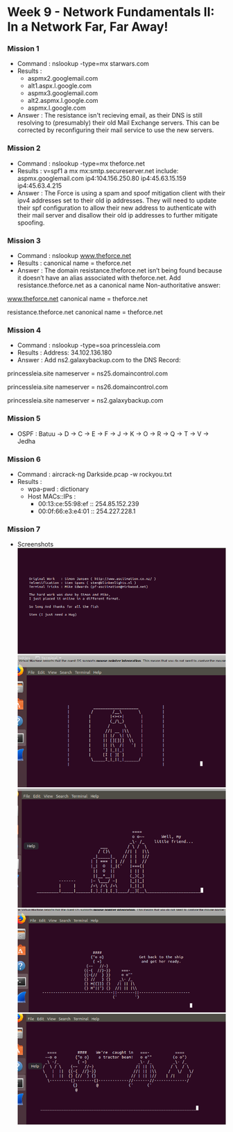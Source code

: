 # Week 9 - Network Fundamentals II: In a Network Far, Far Away! 


### Mission 1
- Command : nslookup -type=mx starwars.com
- Results :
  - aspmx2.googlemail.com
  - alt1.aspx.l.google.com
  - aspmx3.googlemail.com
  - alt2.aspmx.l.google.com
  - aspmx.l.google.com 
- Answer : The resistance isn't recieving email, as their DNS is still resolving to (presumably) their old Mail Exchange servers.  This can be corrected by reconfiguring their mail service to use the new servers.
          
### Mission 2
- Command : nslookup -type=mx theforce.net
- Results : v=spf1 a mx mx:smtp.secureserver.net include: aspmx.googlemail.com ip4:104.156.250.80 ip4:45.63.15.159 ip4:45.63.4.215
- Answer : The Force is using a spam and spoof mitigation client with their ipv4 addresses set to their old ip addresses.  They will need to update their spf configuration to allow their new address to authenticate with their mail server and disallow their old ip addresses to further mitigate spoofing.

### Mission 3
- Command : nslookup www.theforce.net 
- Results : canonical name = theforce.net  
- Answer : The domain resistance.theforce.net isn’t being found because it doesn’t have an alias associated with theforce.net.
  Add resistance.theforce.net as a canonical name
  Non-authoritative answer:

www.theforce.net	   canonical name = theforce.net

resistance.theforce.net   canonical name = theforce.net 

### Mission 4
- Command : nslookup -type=soa princessleia.com 
- Results : Address: 34.102.136.180 
- Answer  : 	Add ns2.galaxybackup.com to the DNS Record:

princessleia.site	nameserver = ns25.domaincontrol.com

princessleia.site	nameserver = ns26.domaincontrol.com

princessleia.site	nameserver = ns2.galaxybackup.com


### Mission 5
- OSPF : Batuu -> D -> C -> E -> F -> J -> K -> O -> R -> Q -> T -> V -> Jedha

### Mission 6
- Command : aircrack-ng Darkside.pcap -w rockyou.txt 
- Results : 
    - wpa-pwd : dictionary
    - Host MACs::IPs :
        - 00:13:ce:55:98:ef :: 254.85.152.239
        - 00:0f:66:e3:e4:01 :: 254.227.228.1

### Mission 7
- Screenshots
![](https://github.com/netgeak/Cybersecurity-Bootcamp-homework/blob/main/Week%209/sw1.png)
![](https://github.com/netgeak/Cybersecurity-Bootcamp-homework/blob/main/Week%209/sw2.png)
![](https://github.com/netgeak/Cybersecurity-Bootcamp-homework/blob/main/Week%209/sw3.png)
![](https://github.com/netgeak/Cybersecurity-Bootcamp-homework/blob/main/Week%209/sw4.png)
![](https://github.com/netgeak/Cybersecurity-Bootcamp-homework/blob/main/Week%209/sw5.png)
